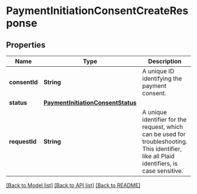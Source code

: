 # PaymentInitiationConsentCreateResponse

## Properties
Name | Type | Description | Notes
------------ | ------------- | ------------- | -------------
**consentId** | **String** | A unique ID identifying the payment consent. | 
**status** | [**PaymentInitiationConsentStatus**](PaymentInitiationConsentStatus.md) |  | 
**requestId** | **String** | A unique identifier for the request, which can be used for troubleshooting. This identifier, like all Plaid identifiers, is case sensitive. | 

[[Back to Model list]](../README.md#documentation-for-models) [[Back to API list]](../README.md#documentation-for-api-endpoints) [[Back to README]](../README.md)


